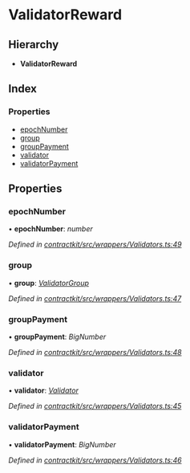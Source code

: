 # ValidatorReward

## Hierarchy

* **ValidatorReward**

## Index

### Properties

* [epochNumber](_wrappers_validators_.validatorreward.md#epochnumber)
* [group](_wrappers_validators_.validatorreward.md#group)
* [groupPayment](_wrappers_validators_.validatorreward.md#grouppayment)
* [validator](_wrappers_validators_.validatorreward.md#validator)
* [validatorPayment](_wrappers_validators_.validatorreward.md#validatorpayment)

## Properties

### epochNumber

• **epochNumber**: _number_

_Defined in_ [_contractkit/src/wrappers/Validators.ts:49_](https://github.com/celo-org/celo-monorepo/blob/master/packages/sdk/contractkit/src/wrappers/Validators.ts#L49)

### group

• **group**: [_ValidatorGroup_](_wrappers_validators_.validatorgroup.md)

_Defined in_ [_contractkit/src/wrappers/Validators.ts:47_](https://github.com/celo-org/celo-monorepo/blob/master/packages/sdk/contractkit/src/wrappers/Validators.ts#L47)

### groupPayment

• **groupPayment**: _BigNumber_

_Defined in_ [_contractkit/src/wrappers/Validators.ts:48_](https://github.com/celo-org/celo-monorepo/blob/master/packages/sdk/contractkit/src/wrappers/Validators.ts#L48)

### validator

• **validator**: [_Validator_](_wrappers_validators_.validator.md)

_Defined in_ [_contractkit/src/wrappers/Validators.ts:45_](https://github.com/celo-org/celo-monorepo/blob/master/packages/sdk/contractkit/src/wrappers/Validators.ts#L45)

### validatorPayment

• **validatorPayment**: _BigNumber_

_Defined in_ [_contractkit/src/wrappers/Validators.ts:46_](https://github.com/celo-org/celo-monorepo/blob/master/packages/sdk/contractkit/src/wrappers/Validators.ts#L46)

